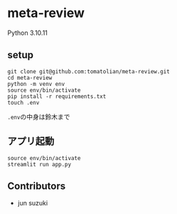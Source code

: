 # meta-review
Python 3.10.11

## setup
```
git clone git@github.com:tomatolian/meta-review.git
cd meta-review
python -m venv env
source env/bin/activate
pip install -r requirements.txt
touch .env
```
`.env`の中身は鈴木まで

## アプリ起動
```
source env/bin/activate
streamlit run app.py
```

## Contributors
- jun suzuki